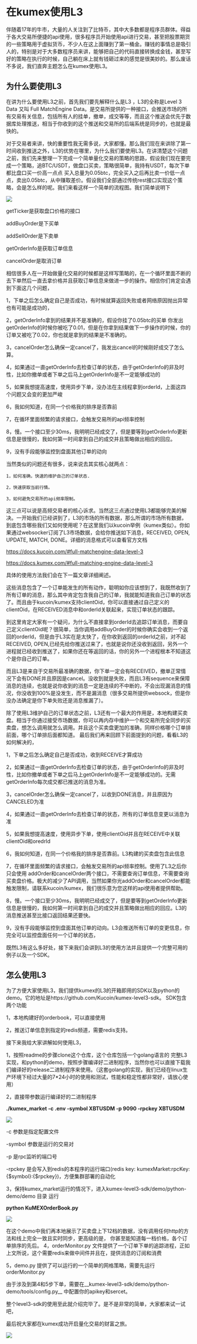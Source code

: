 # 在kumex使用L3

伴随着17年的牛市，大量的人关注到了比特币，其中大多数都是程序员群体。得益于各大交易所便捷的api使用，很多程序员开始使用api进行交易，甚至把股票期货的一些策略用于虚拟货币，不少人在这上面赚到了第一桶金。赚钱的事情总是吸引人的，特别是对于大多数程序员来讲，能够把自己的代码直接转换成金钱，甚至写好的策略在执行的时候，自己躺在床上就有钱砸过来的感觉是很美妙的。那么废话不多说，我们直奔主题怎么在kumex使用L3。

## 为什么要使用L3
在讲为什么要使用L3之前，首先我们要先解释什么是L3 ，L3的全称是Level 3 Data 又叫 Full MatchEngine Data。是交易所提供的一种接口，会推送市场的所有交易有关信息，包括所有人的挂单，撤单，成交等等，而且这个推送会优先于数据库处理推送，相当于你收到的这个推送和交易所的后端系统是同步的，也就是最快的。

对于交易者来讲，快的重要性我无需多说，大家都懂。那么我们现在来讲除了第一时间收到推送之外，L3的优势在哪里，为什么我们要使用L3。在讲清楚这个问题之前，我们先来整理一下完成一个简单量化交易的策略的思路，假设我们现在要完成一个策略，追BTC/USDT，做盘口买卖，策略很简单，我持有USDT，每次下单都比盘口买一价高一点点 买入总量为0.05btc，完全买入之后再比卖一价低一点点，卖出0.05btc，从中赚取差价。假设我们全部通过传统rest接口实现这个策略，会是怎么样的呢。我们来看这样一个简单的流程图。我们简单说明下


![](img/L3_flow.jpg)

getTicker是获取盘口价格的接口

addBuyOrder是下买单

addSellOrder是下卖单

getOrderInfo是获取订单信息

cancelOrder是取消订单 


相信很多人在一开始做量化交易的时候都是这样写策略的，在一个循环里面不断的去下单然后一直去拿价格并且获取订单信息来做进一步的操作。相信你们肯定会遇到下面这几个问题，

1，下单之后怎么确定自己是否成功，有时候就算返回失败或者网络原因抛出异常也有可能是成功的，

2，getOrderInfo拿到的结果并不是准确的，假设你挂了0.05btc的买单 你发出getOrderInfo的时候你被吃了0.01，但是在你拿到结果做下一步操作的时候，你的订单又被吃了0.02，你也就是拿到的结果是不准确的。

3，cancelOrder怎么确保一定cancel了，我发出cancel的时候刚好成交了怎么算。

4，如果通过一直getOrderInfo去检查订单的状态，由于getOrderInfo的非及时性，比如你撤单或者下单之后马上getOrderInfo是不一定能够成功的

5，如果我想提高速度，使用异步下单，没办法在主线程拿到orderId，上面这四个问题又会变的更加严峻

6，我如何知道，在同一个价格我的排序是否靠前

7，在循环里面频繁的请求接口，会触发交易所的api频率控制

8，慢。一个接口至少30ms，我明明已经成交了，但是要等到getOrderInfo更新信息是很慢的，我如何第一时间拿到自己的成交并且策略做出相应的回应。

9，没有手段能够监控到盘面其他订单的动向

当然类似的问题还有很多，说来说去其实核心就两点：

	1，如何准确，快速的维护自己的订单状态.

	2，快速获取当前行情。

	3，如何避免交易所的api频率限制。

这三点可以说是高频交易者的核心诉求。当然这三点通过使用L3都能够完美的解决。一开始我们已经讲到了，L3的市场的所有数据，那么所谓的市场所有数据，到底包含哪些我们又如何使用呢？在这里我们以kucoin举例（kumex类似）。你如果通过websocker订阅了L3市场数据，会给你推送如下消息，RECEIVED, OPEN, UPDATE, MATCH, DONE。详细的消息格式可以查看官方文档

https://docs.kucoin.com/#full-matchengine-data-level-3

https://docs.kumex.com/#full-matching-engine-data-level-3

具体的使用方法我们会在下一篇文章详细阐述。

这些消息包含了一个订单能发生的所有动作，聪明如你应该想到了，我既然收到了所有订单的消息，那么其中肯定包含我自己的订单，我就能知道我自己订单的状态了。而且由于kucoin/kumex支持clientOid，你可以直接通过自己定义的clientOid，在RECEIVED消息中和orderId关联起来，实现订单状态的跟踪。

到这里肯定大家有一个疑问，为什么不直接拿到orderId去追踪订单消息，而要自己定义clientOid呢？很简单，当你调用addBuyOrder的时候你确实会收到一个返回的orderId，但是由于L3实在是太快了，在你收到返回的orderId之前，对不起 RECEIVED, OPEN,已经先给你推送过来了，也就是说你还没收到返回，另外一个进程就已经收到推送了，如果你还在等返回的话，你的另外一个进程根本不知道这个是你自己的订单。

而且L3是来自于交易所最准确的数据，你下单一定会有RECEIVED，撤单正常情况下会有DONE并且原因是cancel。没收到就是失败，而且L3有sequence来保障消息的连续，也就是说你收到的消息一定是连续的不中断的，不会出现漏消息的情况，你没收到100%是没发生，而不是漏消息（很多交易所提供websock，但是你没办法确定是你下单失败还是消息推漏了）。

除了使用L3维护自己的订单状态之前，L3还有一个最大的作用是，本地构建买卖盘。相当于你通过接受市场数据，你可以再内存中维护一个和交易所完全同步的买卖盘，想怎么调用就怎么调用。并且这个买卖盘更加的准确，同样价格哪个订单排前面，哪个订单排后面都知道。
最后我们再来回顾下前面提到的问题，看看L3的如何解决的，

1，下单之后怎么确定自己是否成功，收到RECEIVE才算成功

2，如果通过一直getOrderInfo去检查订单的状态，由于getOrderInfo的非及时性，比如你撤单或者下单之后马上getOrderInfo是不一定能够成功的。无需getOrderInfo每次成交都已推送的消息为准。

3，cancelOrder怎么确保一定cancel了，以收到DONE消息，并且原因为CANCELED为准

4，如果通过一直getOrderInfo去检查订单的状态，所有的订单信息变更以消息为准

5，如果我想提高速度，使用异步下单，使用clientOid并且在RECEIVE中关联clientOid和oredrId

6，我如何知道，在同一个价格我的排序是否靠前。L3构建的买卖盘包含此信息

7，在循环里面频繁的请求接口，会触发交易所的api频率控制。使用了L3之后你只会使用
addOrder和cancelOrder两个接口，不需要查询订单信息，不需要查询买卖盘价格。极大的减少了API调用，当然如果你光addOrder和cancelOrder都能触发限制，请联系kucoin/kumex，我们很乐意为您这样的api使用者提供帮助。

8，慢。一个接口至少30ms，我明明已经成交了，但是要等到getOrderInfo更新信息是很慢的，我如何第一时间拿到自己的成交并且策略做出相应的回应。L3的消息推送甚至比接口返回结果还要快。

9，没有手段能够监控到盘面其他订单的动向。L3会推送所有订单的变更信息，你完全可以监控盘面任何一个订单的状态，

既然L3有这么多好处，接下来我们会讲到L3的使用方法并且提供一个完整可用的例子以及一个SDK。

## 怎么使用L3

为了方便大家使用L3，我们提供kumex的L3的开箱即用的SDK以及python的demo。它的地址是https://github.com/Kucoin/kumex-level3-sdk。
SDK包含两个功能

1，本地构建好的orderbook，可以直接使用

2，推送订单信息到指定的redis频道，需要redis支持。

接下来我给大家讲解如何使用L3，

1，按照readme的步骤clone这个仓库，这个仓库包括一个golang语言的 完整L3实现，和python的demo，按照步骤编译好二进制程序，当然你也可以直接下载我们编译好的release二进制程序来使用。（这套golang的实现，我们已经在linux生产环境下经过大量的7*24小时的使用和测试，性能和稳定性都非常好，请放心使用）

2，直接带参数运行编译好的二进制程序

__./kumex_market -c .env -symbol XBTUSDM -p 9090 -rpckey XBTUSDM__

![](img/run_L3.jpg)

-c 参数是指定配置文件

-symbol 参数是运行的交易对

-p 是rpc监听的端口号

-rpckey 是会写入到redis的本程序的运行端口(redis key: kumexMarket:rpcKey:{$symbol}:{$rpckey})，方便集群部署的自动化


3，保持kumex_market运行的情况下，进入kumex-level3-sdk/demo/python-demo/demo 目录 运行

__python KuMEXOrderBook.py__

![](img/run_pydemo.jpg)

在这个demo中我们再本地展示了买卖盘上下12档的数据，没有调用任何http的方法和线上完全一致且实时同步，更高级的是， 你甚至能知道每一档价格，各个订单排序的先后。
4，orderMonitor.py 文件提供了一个订单下单的追踪进程，正如上文所说，这个需要redis来做中间件并且在，提供消息的订阅和消费

5，demo.py 提供了可以运行的一个简单的网格策略，需要先运行orderMonitor.py 

由于涉及到第4和5步下单，需要在__kumex-level3-sdk/demo/python-demo/tools/config.py__
中配置你的apikey和sercet。

整个level3-sdk的使用至此就介绍完毕了。是不是非常的简单，大家都来试一试吧，

最后祝大家都在kumex成功开启量化交易的财富之旅。

![](img/money.jpg)
